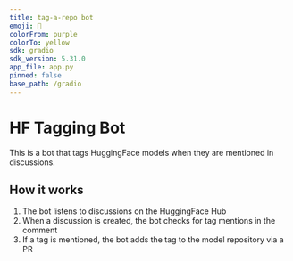 ```yaml
---
title: tag-a-repo bot
emoji: 👀
colorFrom: purple
colorTo: yellow
sdk: gradio
sdk_version: 5.31.0
app_file: app.py
pinned: false
base_path: /gradio
---
```


# HF Tagging Bot

This is a bot that tags HuggingFace models when they are mentioned in discussions.

## How it works

1. The bot listens to discussions on the HuggingFace Hub
2. When a discussion is created, the bot checks for tag mentions in the comment
3. If a tag is mentioned, the bot adds the tag to the model repository via a PR

